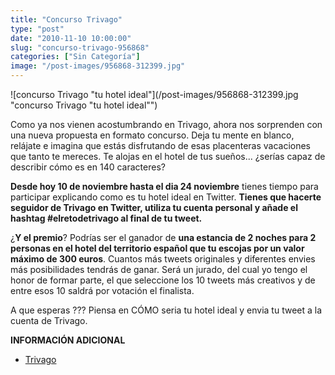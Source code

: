 ```yaml
---
title: "Concurso Trivago"
type: "post"
date: "2010-11-10 10:00:00"
slug: "concurso-trivago-956868"
categories: ["Sin Categoría"]
image: "/post-images/956868-312399.jpg"
---
```


![concurso Trivago "tu hotel ideal"](/post-images/956868-312399.jpg "concurso Trivago "tu hotel ideal"")

Como ya nos vienen acostumbrando en Trivago, ahora nos sorprenden con una nueva propuesta en formato concurso. Deja tu mente en blanco, relájate e imagina que estás disfrutando de esas placenteras vacaciones que tanto te mereces. Te alojas en el hotel de tus sueños... ¿serías capaz de describir cómo es en 140 caracteres?

**Desde hoy 10 de noviembre hasta el dia 24 noviembre** tienes tiempo para participar explicando como es tu hotel ideal en Twitter. **Tienes que hacerte seguidor de Trivago en Twitter, utiliza tu cuenta personal y añade el hashtag #elretodetrivago al final de tu tweet.**

¿**Y el premio**? Podrías ser el ganador de **una estancia de 2 noches para 2 personas en el hotel del territorio español que tu escojas por un valor máximo de 300 euros**. Cuantos más tweets originales y diferentes envies más posibilidades tendrás de ganar. Será un jurado, del cual yo tengo el honor de formar parte, el que seleccione los 10 tweets más creativos y de entre esos 10 saldrá por votación el finalista.

A que esperas ??? Piensa en CÓMO seria tu hotel ideal y envia tu tweet a la cuenta de Trivago.

**INFORMACIÓN ADICIONAL**

- [Trivago](http://www.trivago.es/concurso)